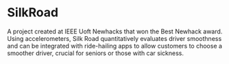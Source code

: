 # SilkRoad
A project created at IEEE Uoft Newhacks that won the Best Newhack award.
Using accelerometers, Silk Road quantitatively evaluates driver smoothness and can be integrated with ride-hailing apps to allow customers to choose a smoother driver, crucial for seniors or those with car sickness.

